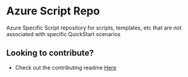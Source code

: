 # Azure Script Repo

Azure Specific Script repository for scripts, templates, etc that are not associated with specific QuickStart scenarios

## Looking to contribute?

* Check out the contributing readme [Here](https://github.com/siriuscomputersolutions/Sirius-Cloud/blob/master/contributing.md)
